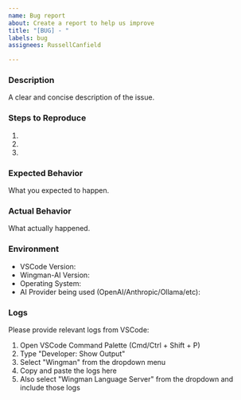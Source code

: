 ```yaml
---
name: Bug report
about: Create a report to help us improve
title: "[BUG] - "
labels: bug
assignees: RussellCanfield

---
```


### Description
A clear and concise description of the issue.

### Steps to Reproduce
1. 
2. 
3. 

### Expected Behavior
What you expected to happen.

### Actual Behavior
What actually happened.

### Environment
- VSCode Version:
- Wingman-AI Version:
- Operating System:
- AI Provider being used (OpenAI/Anthropic/Ollama/etc):

### Logs
Please provide relevant logs from VSCode:
1. Open VSCode Command Palette (Cmd/Ctrl + Shift + P)
2. Type "Developer: Show Output"
3. Select "Wingman" from the dropdown menu
4. Copy and paste the logs here
5. Also select "Wingman Language Server" from the dropdown and include those logs
